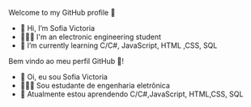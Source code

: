Welcome to my GitHub profile 👋
- 👋 Hi, I’m Sofia Victoria
- 👩🏾‍🎓 I'm an electronic engineering student
- 🌱 I’m currently learning C/C#, JavaScript, HTML ,CSS, SQL

Bem vindo ao meu perfil GitHub 👋! 
- 👋 Oi, eu sou Sofia Victoria
- 👩🏾‍🎓 Sou estudante de engenharia eletrônica
- 🌱 Atualmente estou aprendendo C/C#,JavaScript, HTML,CSS, SQL

<!---
Sofiavictoria/Sofiavictoria is a ✨ special ✨ repository because its `README.md` (this file) appears on your GitHub profile.
You can click the Preview link to take a look at your changes.
--->
